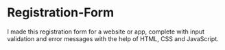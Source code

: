 # Registration-Form
I made this registration form for a website or app, complete with input validation and error messages with the help of HTML, CSS and JavaScript.
